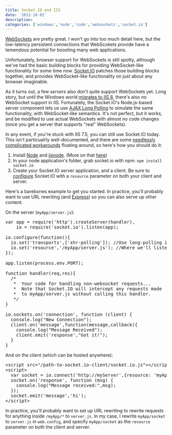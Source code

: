 ```yaml
---
title: Socket.IO and IIS
date: '2012-10-02'
description:
categories: ['windows','node','code','websockets','socket.io']
---
```


[WebSockets](https://developer.mozilla.org/en-US/docs/WebSockets) are pretty great.  I won't go into too much detail here, but the low-latency persistent connections that WebScokets provide have a temendous potential for boosting many web applications.  

Unfortunately, browser support for WebSockets is still spotty, although we've had the basic building blocks for providing WebSocket-like functionality for some time now.  [Socket.IO](http://socket.io) patches those building blocks together, and provides WebSocket-like functionality on just about any browser imaginable.  

As it turns out, a few *servers* also don't quite support WebSockets yet.  Long story, but until the Windows world [migrates to IIS 8](http://www.paulbatum.com/2011/09/getting-started-with-websockets-in.html), there's also no WebSocket support in IIS.  Fortunately, the Socket.IO's Node.js-based server component lets us use [AJAX Long Polling](http://en.wikipedia.org/wiki/Comet_%28programming%29#Ajax_with_long_polling) to simulate the same functionality, with WebSocket-like semantics.  It's not perfect, but it works, and be modified to use actual WebSockets with almost no code changes (once you get a server that supports "real" WebSockets).

In any event, if you're stuck with IIS 7.5, you can still use Socket.IO today.  This isn't particualrly well-documented, and there are some [needlessly complicated workarounds](https://github.com/tjanczuk/iisnode/issues/35) floating around, so here's how you should do it:

1. Install [Node](http://nodejs.org/) and [iisnode](https://github.com/tjanczuk/iisnode).  (More on that [here](http://tomasz.janczuk.org/2011/08/hosting-nodejs-applications-in-iis-on.html))
2. In your node application's folder, grab socket.io with npm:
`npm install socket.io`
3. Create your Socket.IO server application, and a client.  Be sure to [configure](https://github.com/LearnBoost/Socket.IO/wiki/Configuring-Socket.IO) Socket.IO with a `resource` parameter on both your client and server.

Here's a barebones example to get you started.  In practice, you'll probably want to use URL rewriting (and [Express](http://expressjs.com/)) so you can also serve up other content.

On the server (`myApp/server.js`):
<pre class"lang-js">
var app = require('http').createServer(handler),
    io = require('socket.io').listen(app);<br>
io.configure(function(){
  io.set('transports',['xhr-polling']); //Use long-polling instead of websockets!
  io.set('resource','/myApp/server.js'); //Where we'll listen for connections.
});<br>
app.listen(process.env.PORT);<br>
function handler(req,res){
  /*
   *  Your code for handling non-websocket requests...
   *  Note that Socket.IO will intercept any requests made
   *  to myApp/server.js without calling this handler. 
   */
}<br>
io.sockets.on('connection', function (client) {
  console.log("New Connection");
  client.on('message',function(message,callback){
    console.log("Message Received");
    client.emit('response',"Got it!");
  }
}
</pre>
And on the client (which can be hosted anywhere):
<pre class"lang-html">
&lt;script src="/path-to-socket.io-client/socket.io.js"&gt;&lt;/script&gt;
&lt;script&gt;
  var socket = io.connect('http://myServer',{resource: 'myApp/server.js'}); //Same resource as the server.
  socket.on('response', function (msg) {
    console.log("Message received:",msg);
  });
  socket.emit('message','hi');
&lt;/script&gt;
</pre>

In practice, you'll probably want to set up URL rewriting to rewrite requests for anything inside `/myApp/*` to `server.js`.  In my case, I rewrite `myApp/socket` to `server.js` in `web.config`, and specify `myApp/socket` as the `resource` parameter on both the client and server.  